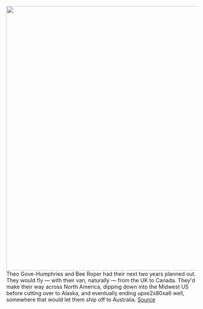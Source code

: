 <img src='https://cdn.vox-cdn.com/thumbor/SDLplDOOgi6Zu7huMd-S9OGYRjc=/0x0:2319x1298/1200x800/filters:focal(1071x413:1441x783)/cdn.vox-cdn.com/uploads/chorus_image/image/66683366/vl1.0.png' width='700px' /><br/>
Theo Gove-Humphries and Bee Roper had their next two years planned out. They would fly — with their van, naturally — from the UK to Canada. They'd make their way across North America, dipping down into the Midwest US before cutting over to Alaska, and eventually ending upxe2x80xa6 well, somewhere that would let them ship off to Australia.
<a href='https://www.theverge.com/2020/4/21/21228400/vanlife-influencers-instagram-youtube-coronavirus-pandemic-impact-space-food-income'> Source <a/>
